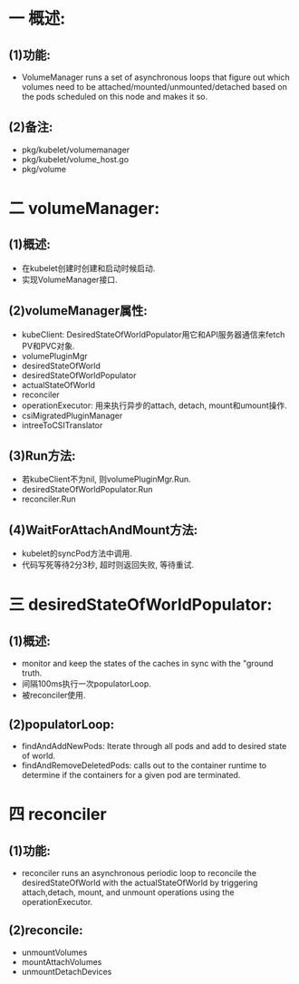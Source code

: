 # 一 概述:
## (1)功能:
- VolumeManager runs a set of asynchronous loops that figure out which volumes need to be attached/mounted/unmounted/detached based on the pods scheduled on this node and makes it so.

## (2)备注:
- pkg/kubelet/volumemanager
- pkg/kubelet/volume_host.go
- pkg/volume

# 二 volumeManager:
## (1)概述:
- 在kubelet创建时创建和启动时候启动.
- 实现VolumeManager接口.

## (2)volumeManager属性:
- kubeClient: DesiredStateOfWorldPopulator用它和API服务器通信来fetch PV和PVC对象.
- volumePluginMgr
- desiredStateOfWorld
- desiredStateOfWorldPopulator
- actualStateOfWorld
- reconciler
- operationExecutor: 用来执行异步的attach, detach, mount和umount操作.
- csiMigratedPluginManager
- intreeToCSITranslator

## (3)Run方法:
- 若kubeClient不为nil, 则volumePluginMgr.Run.
- desiredStateOfWorldPopulator.Run
- reconciler.Run

## (4)WaitForAttachAndMount方法:
- kubelet的syncPod方法中调用.
- 代码写死等待2分3秒, 超时则返回失败, 等待重试.

# 三 desiredStateOfWorldPopulator:
## (1)概述:
- monitor and keep the states of the caches in sync with the "ground truth.
- 间隔100ms执行一次populatorLoop.
- 被reconciler使用.

## (2)populatorLoop:
- findAndAddNewPods: Iterate through all pods and add to desired state of world.
- findAndRemoveDeletedPods: calls out to the container runtime to determine if the containers for a given pod are terminated.

# 四 reconciler
## (1)功能:
- reconciler runs an asynchronous periodic loop to reconcile the desiredStateOfWorld with the actualStateOfWorld by triggering attach,detach, mount, and unmount operations using the operationExecutor.

## (2)reconcile:
- unmountVolumes
- mountAttachVolumes
- unmountDetachDevices
